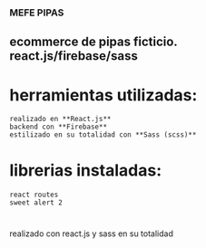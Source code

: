 ### MEFE PIPAS
## ecommerce de pipas ficticio. react.js/firebase/sass


# herramientas utilizadas: 
    realizado en **React.js**
    backend con **Firebase**
    estilizado en su totalidad con **Sass (scss)**

# librerias instaladas:
    react routes
    sweet alert 2

#



realizado con react.js y sass en su totalidad



